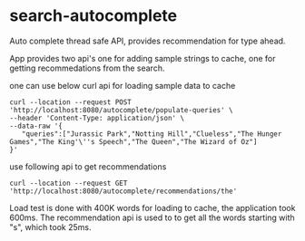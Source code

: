 # search-autocomplete
 Auto complete thread safe API, provides recommendation for type ahead.
 
 App provides two api's one for adding sample strings to cache, one for getting recommedations from the search.
 
 one can use below curl api for loading sample data to cache
 
 ```
 curl --location --request POST 'http://localhost:8080/autocomplete/populate-queries' \
--header 'Content-Type: application/json' \
--data-raw '{
    "queries":["Jurassic Park","Notting Hill","Clueless","The Hunger Games","The King'\''s Speech","The Queen","The Wizard of Oz"]
}'
 ```

use following api to get recommendations

```
curl --location --request GET 'http://localhost:8080/autocomplete/recommendations/the'
```

Load test is done with 400K words for loading to cache, the application took 600ms. The recommendation api is used to to get all the words starting with "s",
which took 25ms.
